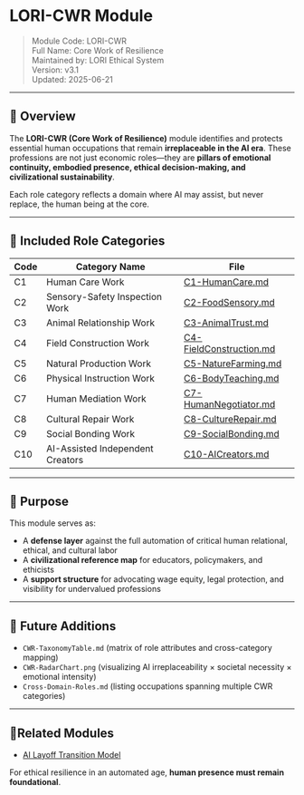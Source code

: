 # LORI-CWR Module  
> Module Code: LORI-CWR  
> Full Name: Core Work of Resilience  
> Maintained by: LORI Ethical System  
> Version: v3.1  
> Updated: 2025-06-21

---

## 🧭 Overview

The **LORI-CWR (Core Work of Resilience)** module identifies and protects essential human occupations that remain **irreplaceable in the AI era**. These professions are not just economic roles—they are **pillars of emotional continuity, embodied presence, ethical decision-making, and civilizational sustainability**.

Each role category reflects a domain where AI may assist, but never replace, the human being at the core.

---

## 📂 Included Role Categories

| Code | Category Name                    | File |
|------|----------------------------------|------|
| C1   | Human Care Work                  | [C1-HumanCare.md](roles/C1-HumanCare.md) |
| C2   | Sensory-Safety Inspection Work   | [C2-FoodSensory.md](roles/C2-FoodSensory.md) |
| C3   | Animal Relationship Work         | [C3-AnimalTrust.md](roles/C3-AnimalTrust.md) |
| C4   | Field Construction Work          | [C4-FieldConstruction.md](roles/C4-FieldConstruction.md) |
| C5   | Natural Production Work          | [C5-NatureFarming.md](roles/C5-NatureFarming.md) |
| C6   | Physical Instruction Work        | [C6-BodyTeaching.md](roles/C6-BodyTeaching.md) |
| C7   | Human Mediation Work             | [C7-HumanNegotiator.md](roles/C7-HumanNegotiator.md) |
| C8   | Cultural Repair Work             | [C8-CultureRepair.md](roles/C8-CultureRepair.md) |
| C9   | Social Bonding Work              | [C9-SocialBonding.md](roles/C9-SocialBonding.md) |
| C10  | AI-Assisted Independent Creators | [C10-AICreators.md](roles/C10-AI-Assisted.md) |

---

## 🧠 Purpose

This module serves as:

- A **defense layer** against the full automation of critical human relational, ethical, and cultural labor  
- A **civilizational reference map** for educators, policymakers, and ethicists  
- A **support structure** for advocating wage equity, legal protection, and visibility for undervalued professions

---

## 🔄 Future Additions

- `CWR-TaxonomyTable.md` (matrix of role attributes and cross-category mapping)  
- `CWR-RadarChart.png` (visualizing AI irreplaceability × societal necessity × emotional intensity)  
- `Cross-Domain-Roles.md` (listing occupations spanning multiple CWR categories)

---
## 🔄Related Modules

- [AI Layoff Transition Model](../../../reports/AI_Layoff_Transition_Model.md)
  

For ethical resilience in an automated age, **human presence must remain foundational**.

